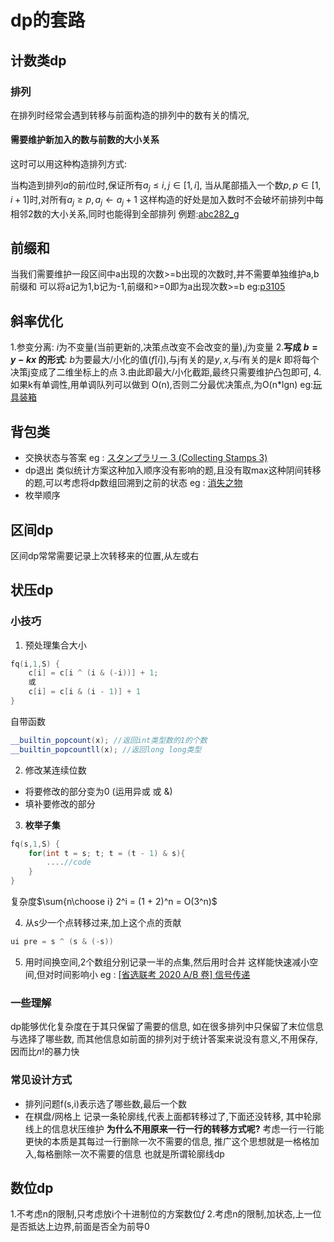 # dp的套路
## 计数类dp
### 排列
在排列时经常会遇到转移与前面构造的排列中的数有关的情况,
#### 需要维护新加入的数与前数的大小关系
这时可以用这种构造排列方式:

当构造到排列$a$的前$i$位时,保证所有$a_j\leq i ,j\in[1,i]$,
当从尾部插入一个数$p,p\in [1,i+1]$时,对所有$a_j\geq p,a_j \leftarrow a_j+1$
这样构造的好处是加入数时不会破坏前排列中每相邻2数的大小关系,同时也能得到全部排列
例题:[abc282_g](https://www.luogu.com.cn/problem/AT_abc282_g)
## 前缀和
当我们需要维护一段区间中a出现的次数>=b出现的次数时,并不需要单独维护a,b前缀和
可以将a记为1,b记为-1,前缀和>=0即为a出现次数>=b
eg:[p3105](https://www.luogu.com.cn/problem/P3105)

## 斜率优化
1.参变分离:
$i$为不变量(当前更新的,决策点改变不会改变的量),$j$为变量
2.**写成 $b = y - kx$ 的形式**:
$b$为要最大/小化的值($f[i]$),与j有关的是$y,x$,与$i$有关的是$k$
即将每个决策j变成了二维坐标上的点
3.由此即最大/小化截距,最终只需要维护凸包即可,
4.如果k有单调性,用单调队列可以做到 O(n),否则二分最优决策点,为O(n*lgn)
eg:[玩具装箱](https://www.luogu.com.cn/problem/P3195)

## 背包类
- 交换状态与答案 
eg : [スタンプラリー 3 (Collecting Stamps 3)](https://www.xinyoudui.com/ac/contest/74700232B00040A022519C6/problem/8650)
- dp退出
类似统计方案这种加入顺序没有影响的题,且没有取max这种阴间转移的题,可以考虑将dp数组回溯到之前的状态
eg : [消失之物](https://www.luogu.com.cn/problem/P4141)
- 枚举顺序

## 区间dp
区间dp常常需要记录上次转移来的位置,从左或右

## 状压dp
### 小技巧
1. 预处理集合大小
```cpp
fq(i,1,S) {
    c[i] = c[i ^ (i & (-i))] + 1;
    或
    c[i] = c[i & (i - 1)] + 1
}
```
自带函数
```cpp
__builtin_popcount(x); //返回int类型数的1的个数
__builtin_popcountll(x); //返回long long类型
```
2. 修改某连续位数
- 将要修改的部分变为0 (运用异或 或 &)
- 填补要修改的部分

3. **枚举子集**
```cpp
fq(s,1,S) {
    for(int t = s; t; t = (t - 1) & s){
        ....//code
    }
}
```
复杂度$\sum{n\choose i} 2^i = (1 + 2)^n = O(3^n)$

4. 从s少一个点转移过来,加上这个点的贡献
```cpp
ui pre = s ^ (s & (-s))
```

5. 用时间换空间,2个数组分别记录一半的点集,然后用时合并
这样能快速减小空间,但对时间影响小
eg : [ [省选联考 2020 A/B 卷] 信号传递](https://www.luogu.com.cn/problem/P6622)

### 一些理解
dp能够优化复杂度在于其只保留了需要的信息,
如在很多排列中只保留了末位信息与选择了哪些数,
而其他信息如前面的排列对于统计答案来说没有意义,不用保存,
因而比$n!$的暴力快

### 常见设计方式
- 排列问题f(s,i)表示选了哪些数,最后一个数
- 在棋盘/网格上 记录一条轮廓线,代表上面都转移过了,下面还没转移,
  其中轮廓线上的信息状压维护
  **为什么不用原来一行一行的转移方式呢?**
  考虑一行一行能更快的本质是其每过一行删除一次不需要的信息,
  推广这个思想就是一格格加入,每格删除一次不需要的信息
  也就是所谓轮廓线dp

## 数位dp
1.不考虑n的限制,只考虑放i个十进制位的方案数位$f$
2.考虑n的限制,加状态,上一位是否抵达上边界,前面是否全为前导0